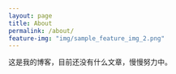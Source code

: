 ```yaml
---
layout: page
title: About
permalink: /about/
feature-img: "img/sample_feature_img_2.png"
---
```


这是我的博客，目前还没有什么文章，慢慢努力中。
